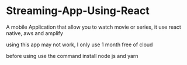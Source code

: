 # Streaming-App-Using-React
A mobile Application that allow you to watch movie or series, it use react native, aws and amplify

using this app may not work, I only use 1 month free of cloud

before using use the command install node js and yarn
